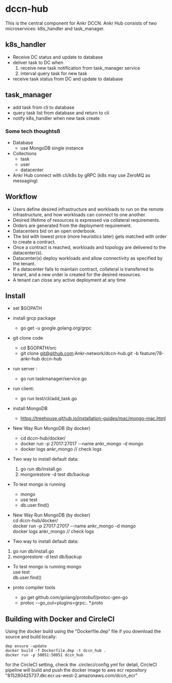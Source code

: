 # dccn-hub
This is the central component for Ankr DCCN. Ankr Hub consists of two microservices: k8s_handler and task_manager.

## k8s_handler

* Receive DC status and update to database
* deliver task to DC when
    1.  receive new task notification from task_manager service  
    2. interval query task for new task
* receive task status from DC and update to database

## task_manager

* add task from cli to database
* query task list from database and return to cli
* notify k8s_handler when new task create

### Some tech thoughtsß
* Database
    - use MongoDB single instance
* Collections
    - task
    - user
    - datacenter
* Ankr Hub connect with cli/k8s by gRPC (k8s may use ZeroMQ as messaging)

## Workflow

* Users define desired infrastructure and workloads to run on the remote infrastructure, and how workloads can connect to one another.
* Desired lifetime of resources is expressed via collateral requirements.
* Orders are generated from the deployment requirement.
* Datacenters bid on an open orderbook.
* The bid with lowest price (more heuristics later) gets matched with order to create a contract.
* Once a contract is reached, workloads and topology are delivered to the datacenter(s).
* Datacenter(s) deploy workloads and allow connectivity as specified by the tenant.
* If a datacenter fails to maintain contract, collateral is transferred to tenant, and a new order is created for the desired resources.
* A tenant can close any active deployment at any time

## Install
* set $GOPATH

* install grcp package  
  * go get -u google.golang.org/grpc

* git clone code  
  * cd $GOPATH/src  
  * git clone git@github.com:Ankr-network/dccn-hub.git  -b feature/78-ankr-hub dccn-hub

* run server :   
  * go run taskmanager/service.go

* run client:   
  * go run test/cli/add_task.go

* install MongoDB  
  * https://treehouse.github.io/installation-guides/mac/mongo-mac.html

* New Way Run MongoDB  (by docker)   
  * cd dccn-hub/docker/   
  * docker run   -p 27017:27017  --name ankr_mongo -d mongo  
  * docker logs ankr_mongo  // check logs

* Two way to install default data:
  1. go run db/install.go  
  2. mongorestore -d test db/backup   


* To test mongo is running
  * mongo   
  * use test    
  * db.user.find()

* New Way Run MongoDB  (by docker)   
cd dccn-hub/docker/   
docker run   -p 27017:27017  --name ankr_mongo -d mongo  
docker logs ankr_mongo  // check logs 

* Two way to install default data:
1. go run db/install.go  
2. mongorestore -d test db/backup   


* To test mongo is running
mongo   
use test    
db.user.find()

* proto compiler tools
  * go get github.com/golang/protobuf/protoc-gen-go   
  * protoc --go_out=plugins=grpc:. *.proto

## Building with Docker and CircleCI
Using the docker build using the "Dockerfile.dep" file if you download the source and build locally: 
```
dep ensure -update
docker build -f Dockerfile.dep -t dccn_hub .
docker run -p 50051:50051 dccn_hub
```

for the CircleCI setting, check the .circleci/config.yml for detail,  CircleCI pipeline will build and push the docker image to aws ecr repository "815280425737.dkr.ecr.us-west-2.amazonaws.com/dccn_ecr" 
